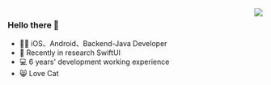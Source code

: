 <img align="right" src="https://github-readme-stats.vercel.app/api?username=wangrui460&show_icons=true&icon_color=CE1D2D&text_color=718096&bg_color=00000000&hide_title=true&hide_border=true" />

### Hello there 👋
- 👨‍💻 iOS、Android、Backend-Java Developer
- 🌱 Recently in research SwiftUI
- 💻 6 years' development working experience 
- 😸 Love Cat
